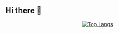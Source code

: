 ## Hi there 👋

<div align="center">
  <a href="#">
    <img src="https://github-readme-stats.vercel.app/api/top-langs/?username=Forthey&layout=donut&theme=radical" alt="Top Langs">
  </a>
</div>
